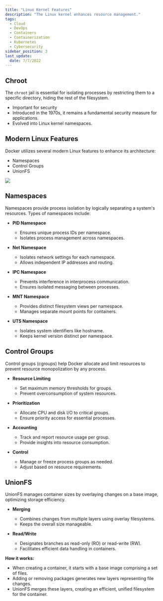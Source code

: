 ```yaml
---
title: "Linux Kernel Features"
description: "The Linux kernel enhances resource management."
tags:
  - Cloud
  - DevOps
  - Containers
  - Containerization
  - Kubernetes
  - Cybersecurity
sidebar_position: 3
last_update:
  date: 7/7/2022
---
```




## Chroot 

The `chroot` jail is essential for isolating processes by restricting them to a specific directory, hiding the rest of the filesystem.

- Important for security  
- Introduced in the 1970s, it remains a fundamental security measure for applications.
- Evolved into Linux kernel namespaces.

## Modern Linux Features  

Docker utilizes several modern Linux features to enhance its architecture:

- Namespaces
- Control Groups
- UnionFS

<div class='img-center'>

![](/img/docs/namespacing-controlgroups.png)

</div>

## Namespaces

Namespaces provide process isolation by logically separating a system's resources. Types of namespaces include:

- **PID Namespace**  
  - Ensures unique process IDs per namespace.  
  - Isolates process management across namespaces.

- **Net Namespace**  
  - Isolates network settings for each namespace.  
  - Allows independent IP addresses and routing.

- **IPC Namespace**  
  - Prevents interference in interprocess communication.  
  - Ensures isolated messaging between processes.

- **MNT Namespace**  
  - Provides distinct filesystem views per namespace.  
  - Manages separate mount points for containers.

- **UTS Namespace**  
  - Isolates system identifiers like hostname.  
  - Keeps kernel version distinct per namespace.

## Control Groups

Control groups (cgroups) help Docker allocate and limit resources to prevent resource monopolization by any process.

- **Resource Limiting**  
  - Set maximum memory thresholds for groups.  
  - Prevent overconsumption of system resources.

- **Prioritization**  
  - Allocate CPU and disk I/O to critical groups.  
  - Ensure priority access for essential processes.

- **Accounting**  
  - Track and report resource usage per group.  
  - Provide insights into resource consumption.

- **Control**  
  - Manage or freeze process groups as needed.  
  - Adjust based on resource requirements.

## UnionFS

UnionFS manages container sizes by overlaying changes on a base image, optimizing storage efficiency.

- **Merging**  
  - Combines changes from multiple layers using overlay filesystems.  
  - Keeps the overall size manageable.

- **Read/Write**  
  - Designates branches as read-only (RO) or read-write (RW).  
  - Facilitates efficient data handling in containers.

**How it works:**

- When creating a container, it starts with a base image comprising a set of files.
- Adding or removing packages generates new layers representing file changes.
- UnionFS merges these layers, creating an efficient, unified filesystem for the container.